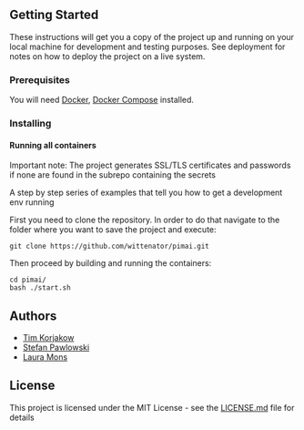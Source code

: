 
## Getting Started

These instructions will get you a copy of the project up and running on your local machine for development and testing purposes. See deployment for notes on how to deploy the project on a live system.

### Prerequisites

You will need [Docker](https://docs.docker.com/install/), [Docker Compose](https://docs.docker.com/compose/install/) installed. 


### Installing

#### Running all containers

Important note: 
The project generates SSL/TLS certificates and passwords if none are found in the subrepo containing the secrets

A step by step series of examples that tell you how to get a development env running

First you need to clone the repository.
In order to do that navigate to the folder where you want to save the project and execute:

```
git clone https://github.com/wittenator/pimai.git
```
Then proceed by building and running the containers:
```
cd pimai/
bash ./start.sh
```

## Authors
* [Tim Korjakow](https://github.com/wittenator)
* [Stefan Pawlowski](https://github.com/Stefuniverse)
* [Laura Mons](https://github.com/eleicha)


## License

This project is licensed under the MIT License - see the [LICENSE.md](LICENSE.md) file for details
